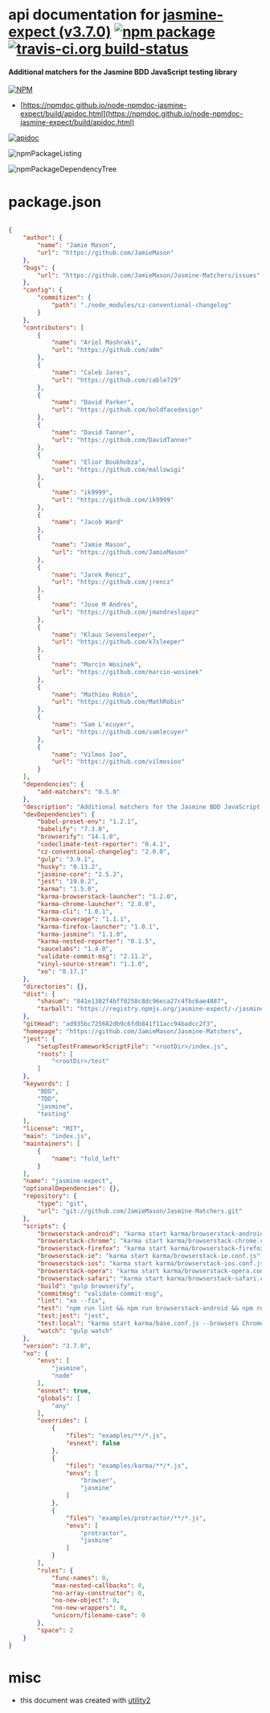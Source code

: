 # api documentation for  [jasmine-expect (v3.7.0)](https://github.com/JamieMason/Jasmine-Matchers)  [![npm package](https://img.shields.io/npm/v/npmdoc-jasmine-expect.svg?style=flat-square)](https://www.npmjs.org/package/npmdoc-jasmine-expect) [![travis-ci.org build-status](https://api.travis-ci.org/npmdoc/node-npmdoc-jasmine-expect.svg)](https://travis-ci.org/npmdoc/node-npmdoc-jasmine-expect)
#### Additional matchers for the Jasmine BDD JavaScript testing library

[![NPM](https://nodei.co/npm/jasmine-expect.png?downloads=true&downloadRank=true&stars=true)](https://www.npmjs.com/package/jasmine-expect)

- [https://npmdoc.github.io/node-npmdoc-jasmine-expect/build/apidoc.html](https://npmdoc.github.io/node-npmdoc-jasmine-expect/build/apidoc.html)

[![apidoc](https://npmdoc.github.io/node-npmdoc-jasmine-expect/build/screenCapture.buildCi.browser.%252Ftmp%252Fbuild%252Fapidoc.html.png)](https://npmdoc.github.io/node-npmdoc-jasmine-expect/build/apidoc.html)

![npmPackageListing](https://npmdoc.github.io/node-npmdoc-jasmine-expect/build/screenCapture.npmPackageListing.svg)

![npmPackageDependencyTree](https://npmdoc.github.io/node-npmdoc-jasmine-expect/build/screenCapture.npmPackageDependencyTree.svg)



# package.json

```json

{
    "author": {
        "name": "Jamie Mason",
        "url": "https://github.com/JamieMason"
    },
    "bugs": {
        "url": "https://github.com/JamieMason/Jasmine-Matchers/issues"
    },
    "config": {
        "commitizen": {
            "path": "./node_modules/cz-conventional-changelog"
        }
    },
    "contributors": [
        {
            "name": "Ariel Mashraki",
            "url": "https://github.com/a8m"
        },
        {
            "name": "Caleb Jares",
            "url": "https://github.com/cable729"
        },
        {
            "name": "David Parker",
            "url": "https://github.com/boldfacedesign"
        },
        {
            "name": "David Tanner",
            "url": "https://github.com/DavidTanner"
        },
        {
            "name": "Elior Boukhobza",
            "url": "https://github.com/mallowigi"
        },
        {
            "name": "ik9999",
            "url": "https://github.com/ik9999"
        },
        {
            "name": "Jacob Ward"
        },
        {
            "name": "Jamie Mason",
            "url": "https://github.com/JamieMason"
        },
        {
            "name": "Jarek Rencz",
            "url": "https://github.com/jrencz"
        },
        {
            "name": "Jose M Andres",
            "url": "https://github.com/jmandreslopez"
        },
        {
            "name": "Klaus Sevensleeper",
            "url": "https://github.com/k7sleeper"
        },
        {
            "name": "Marcin Wosinek",
            "url": "https://github.com/marcin-wosinek"
        },
        {
            "name": "Mathieu Robin",
            "url": "https://github.com/MathRobin"
        },
        {
            "name": "Sam L'ecuyer",
            "url": "https://github.com/samlecuyer"
        },
        {
            "name": "Vilmos Ioo",
            "url": "https://github.com/vilmosioo"
        }
    ],
    "dependencies": {
        "add-matchers": "0.5.0"
    },
    "description": "Additional matchers for the Jasmine BDD JavaScript testing library",
    "devDependencies": {
        "babel-preset-env": "1.2.1",
        "babelify": "7.3.0",
        "browserify": "14.1.0",
        "codeclimate-test-reporter": "0.4.1",
        "cz-conventional-changelog": "2.0.0",
        "gulp": "3.9.1",
        "husky": "0.13.2",
        "jasmine-core": "2.5.2",
        "jest": "19.0.2",
        "karma": "1.5.0",
        "karma-browserstack-launcher": "1.2.0",
        "karma-chrome-launcher": "2.0.0",
        "karma-cli": "1.0.1",
        "karma-coverage": "1.1.1",
        "karma-firefox-launcher": "1.0.1",
        "karma-jasmine": "1.1.0",
        "karma-nested-reporter": "0.1.5",
        "saucelabs": "1.4.0",
        "validate-commit-msg": "2.11.2",
        "vinyl-source-stream": "1.1.0",
        "xo": "0.17.1"
    },
    "directories": {},
    "dist": {
        "shasum": "841e1382f4bff0258c8dc96eca27c4fbc6ae4887",
        "tarball": "https://registry.npmjs.org/jasmine-expect/-/jasmine-expect-3.7.0.tgz"
    },
    "gitHead": "ad935bc725682db9c6fdb841f11acc94badcc2f3",
    "homepage": "https://github.com/JamieMason/Jasmine-Matchers",
    "jest": {
        "setupTestFrameworkScriptFile": "<rootDir>/index.js",
        "roots": [
            "<rootDir>/test"
        ]
    },
    "keywords": [
        "BDD",
        "TDD",
        "jasmine",
        "testing"
    ],
    "license": "MIT",
    "main": "index.js",
    "maintainers": [
        {
            "name": "fold_left"
        }
    ],
    "name": "jasmine-expect",
    "optionalDependencies": {},
    "repository": {
        "type": "git",
        "url": "git://github.com/JamieMason/Jasmine-Matchers.git"
    },
    "scripts": {
        "browserstack-android": "karma start karma/browserstack-android.conf.js",
        "browserstack-chrome": "karma start karma/browserstack-chrome.conf.js",
        "browserstack-firefox": "karma start karma/browserstack-firefox.conf.js",
        "browserstack-ie": "karma start karma/browserstack-ie.conf.js",
        "browserstack-ios": "karma start karma/browserstack-ios.conf.js",
        "browserstack-opera": "karma start karma/browserstack-opera.conf.js",
        "browserstack-safari": "karma start karma/browserstack-safari.conf.js",
        "build": "gulp browserify",
        "commitmsg": "validate-commit-msg",
        "lint": "xo --fix",
        "test": "npm run lint && npm run browserstack-android && npm run browserstack-ios && npm run browserstack-ie && npm run browserstack-safari && npm run browserstack-opera && npm run browserstack-firefox && npm run browserstack-chrome",
        "test:jest": "jest",
        "test:local": "karma start karma/base.conf.js --browsers Chrome",
        "watch": "gulp watch"
    },
    "version": "3.7.0",
    "xo": {
        "envs": [
            "jasmine",
            "node"
        ],
        "esnext": true,
        "globals": [
            "any"
        ],
        "overrides": [
            {
                "files": "examples/**/*.js",
                "esnext": false
            },
            {
                "files": "examples/karma/**/*.js",
                "envs": [
                    "browser",
                    "jasmine"
                ]
            },
            {
                "files": "examples/protractor/**/*.js",
                "envs": [
                    "protractor",
                    "jasmine"
                ]
            }
        ],
        "rules": {
            "func-names": 0,
            "max-nested-callbacks": 0,
            "no-array-constructor": 0,
            "no-new-object": 0,
            "no-new-wrappers": 0,
            "unicorn/filename-case": 0
        },
        "space": 2
    }
}
```



# misc
- this document was created with [utility2](https://github.com/kaizhu256/node-utility2)
